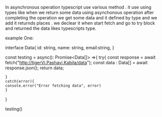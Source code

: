 <!-- How to handle asynchronous operations using async/await
over callback/promise TypeScript. -->



In asynchronous operation typescript use various method . it use using types like when we return
some data using asynchonous operation after completing the operation we get some data and it defined
by type and we add it returnds places . we declear it when start fetch and go to try block and returned
the data likes typescripts type.


example One:

interface Data{
    id: string,
    name: string,
    email:string,
}


const testing = async(): Promise<Data[]> =>{
    try{
        const response = await fetch("http://tigerVi.Pashavi.Kabila/data");
        const data : Data[] = await response.json();
        return data;

    }
    catch(error){
    console.error("Error fetching data", error)
    }
}

testing()